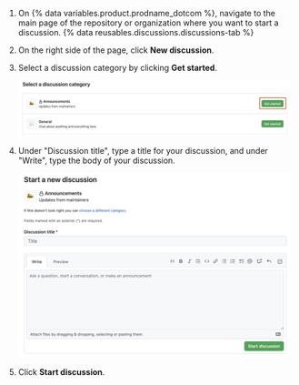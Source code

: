 1. On {% data variables.product.prodname_dotcom %}, navigate to the main page of the repository or organization where you want to start a discussion.
{% data reusables.discussions.discussions-tab %}
1. On the right side of the page, click **New discussion**.
1. Select a discussion category by clicking **Get started**.

   ![Screenshot of the "Select a discussion category" page.  A button, labeled "Get started", is outlined in dark orange.](/assets/images/help/discussions/new-discussion-select-category-dropdown-menu.png)

1. Under "Discussion title", type a title for your discussion, and under "Write", type the body of your discussion.

   ![Screenshot of the text fields for the title and body for a new discussion.](/assets/images/help/discussions/new-discussion-title-and-body-fields.png)

1. Click **Start discussion**.
